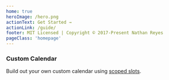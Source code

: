 ```yaml
---
home: true
heroImage: /hero.png
actionText: Get Started →
actionLink: /guide/
footer: MIT Licensed | Copyright © 2017-Present Nathan Reyes
pageClass: 'homepage'
---
```


<div class='text-center'>

<homepage-simple-calendar />

<homepage-multi-calendar />

<homepage-dark-mode />

<homepage-datepicker />

### Custom Calendar

Build out your own custom calendar using [scoped slots](https://vuejs.org/v2/guide/components-slots.html#Scoped-Slots).

<!-- <homepage-custom-calendar>
</homepage-custom-calendar> -->

</div>